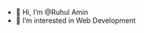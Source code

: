 - 👋 Hi, I’m @Ruhul Amin
- 👀 I’m interested in Web Development


<!---
ruhul-bdtask/ruhul-bdtask is a ✨ special ✨ repository because its `README.md` (this file) appears on your GitHub profile.
You can click the Preview link to take a look at your changes.
--->
